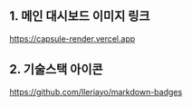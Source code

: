## 1. 메인 대시보드 이미지 링크
   https://capsule-render.vercel.app
## 2. 기술스택 아이콘
   https://github.com/Ileriayo/markdown-badges